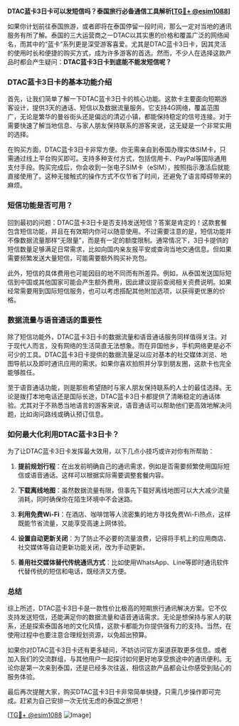 **DTAC蓝卡3日卡可以发短信吗？泰国旅行必备通信工具解析[[TG💪+ @esim1088](https://t.me/s/esim1088)]**

如果你计划前往泰国旅游，或者即将在泰国停留一段时间，那么一定对当地的通讯服务有所了解。泰国的三大运营商之一DTAC以其实惠的价格和覆盖广泛的网络闻名，而其中的“蓝卡”系列更是深受游客喜爱。尤其是DTAC蓝卡3日卡，因其灵活的使用时长和便捷的购买方式，成为许多游客的首选。然而，不少人在选择这款产品时都会产生疑问：**DTAC蓝卡3日卡到底能不能发短信呢？**

### DTAC蓝卡3日卡的基本功能介绍

首先，让我们简单了解一下DTAC蓝卡3日卡的核心功能。这款卡主要面向短期游客设计，提供3天的通话、短信以及数据流量服务。它支持4G网络，覆盖范围广，无论是繁华的曼谷街头还是偏远的清迈小镇，都能保持稳定的信号连接。对于需要快速了解当地信息、与家人朋友保持联系的游客来说，这无疑是一个非常实用的选择。

在购买方面，DTAC蓝卡3日卡非常方便。你无需亲自到泰国办理实体SIM卡，只需通过线上平台购买即可。支持多种支付方式，包括信用卡、PayPal等国际通用支付手段。购买完成后，你会收到一张电子SIM卡（eSIM），按照指示激活后就能直接使用了。这种无接触式的操作方式不仅节省了时间，还避免了语言障碍带来的麻烦。

### 短信功能是否可用？

回到最初的问题：DTAC蓝卡3日卡是否支持发送短信？答案是肯定的！这款套餐包含短信功能，并且在有效期内你可以随意使用。不过需要注意的是，短信功能并不像数据流量那样“无限量”，而是有一定的额度限制。通常情况下，3日卡提供的短信数量足够满足日常需求，比如向国内亲友报平安或查询当地交通信息。但如果需要频繁发送大量短信，可能需要额外购买补充包。

此外，短信的具体费用也可能因目的地不同而有所差异。例如，从泰国发送国际短信到中国或其他国家可能会产生额外费用，因此建议提前查阅相关资费说明。如果经常需要用到国际短信服务，也可以考虑搭配其他附加选项，以获得更优惠的价格。

### 数据流量与语音通话的重要性

除了短信功能外，DTAC蓝卡3日卡的数据流量和语音通话服务同样值得关注。对于现代人而言，没有网络的生活简直无法想象。而在异国他乡，手机网络更是必不可少的工具。DTAC蓝卡3日卡提供的数据流量足以应对基本的社交媒体浏览、地图导航以及即时通讯应用的需求。如果你喜欢拍照并分享到朋友圈，这款卡也完全能够胜任。

至于语音通话功能，则是那些希望随时与家人朋友保持联系的人士的最佳选择。无论是拨打本地电话还是国际长途，DTAC蓝卡3日卡都提供了清晰稳定的通话体验。尤其对于不熟悉当地语言的游客来说，语音通话可以帮助他们更高效地解决问题，比如询问路线或确认预订信息。

### 如何最大化利用DTAC蓝卡3日卡？

为了让DTAC蓝卡3日卡发挥最大效用，以下几点小技巧或许对你有所帮助：

1. **提前规划行程**：在出发前明确自己的通讯需求，例如是否需要频繁使用国际短信或语音通话。这样可以根据实际需要调整套餐内容。
   
2. **下载离线地图**：虽然数据流量有限，但事先下载好离线地图可以大大减少流量消耗，同时确保你在陌生环境中不会迷路。

3. **利用免费Wi-Fi**：在酒店、咖啡馆等人流密集的地方寻找免费Wi-Fi热点，这样既能节省流量，又能享受高速上网体验。

4. **设置自动更新关闭**：为了防止不必要的流量浪费，记得将手机上的应用商店、社交媒体等自动更新功能关闭，改为手动更新。

5. **善用社交媒体替代传统通讯方式**：比如使用WhatsApp、Line等即时通讯软件代替传统的短信和电话，既经济又方便。

### 总结

综上所述，DTAC蓝卡3日卡是一款性价比极高的短期旅行通讯解决方案。它不仅支持发送短信，还能满足你的数据流量和语音通话需求。无论是想保持与家人的联系，还是探索泰国各地的文化风情，这款卡都能为你提供强有力的支持。当然，在使用过程中也要注意合理规划资源，以免超出预算。

如果你对DTAC蓝卡3日卡还有更多疑问，不妨访问官方渠道获取更多信息。或者加入我们的交流群组，与其他用户一起探讨如何更好地享受旅途中的通讯便利。无论你是第一次来到泰国，还是已经多次往返，相信这款产品都会让你感受到贴心的服务体验。

最后再次提醒大家，购买DTAC蓝卡3日卡非常简单快捷，只需几步操作即可完成。赶紧为自己安排一次无忧无虑的泰国之旅吧！

[[TG💪+ @esim1088](https://t.me/s/esim1088) ![Image](https://i.postimg.cc/4NQfJmqS/Snipaste-2025-05-13-00-14-12.png)]